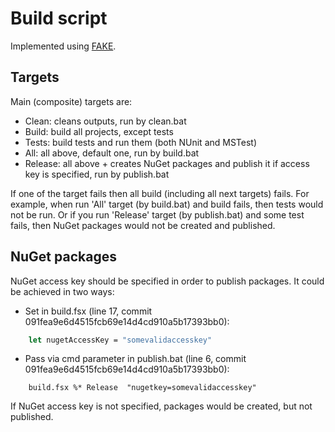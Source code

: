 # Build script

Implemented using [FAKE](http://fsharp.github.io/FAKE/).

## Targets

Main (composite) targets are:
- Clean: cleans outputs, run by clean.bat
- Build: build all projects, except tests
- Tests: build tests and run them (both NUnit and MSTest)
- All: all above, default one, run by build.bat
- Release: all above + creates NuGet packages and publish it if access key is specified, run by publish.bat

If one of the target fails then all build (including all next targets) fails.
For example, when run 'All' target (by build.bat) and build fails, then tests would not be run.
Or if you run 'Release' target (by publish.bat) and some test fails, then NuGet packages would not be created and published.

## NuGet packages

NuGet access key should be specified in order to publish packages.
It could be achieved in two ways:
- Set in build.fsx (line 17, commit 091fea9e6d4515fcb69e14d4cd910a5b17393bb0):
```fsharp
	let nugetAccessKey = "somevalidaccesskey"
```
- Pass via cmd parameter in publish.bat (line 6, commit 091fea9e6d4515fcb69e14d4cd910a5b17393bb0):
```shell
	build.fsx %* Release  "nugetkey=somevalidaccesskey"
```

If NuGet access key is not specified, packages would be created, but not published.